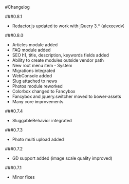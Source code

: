 #Changelog

###0.8.1
* Redactor.js updated to work with jQuery 3.* (alexeevdv)

###0.8.0
* Articles module added
* FAQ module added
* SEO h1, title, description, keywords fields added
* Ability to create modules outside vendor path
* New root menu item - System
* Migrations integrated
* WebConsole added
* Slug attached to news
* Photos module reworked
* Colorbox changed to Fancybox
* Fancybox and jquery.switcher moved to bower-assets
* Many core improvements

###0.7.4
* SluggableBehavior integrated

###0.7.3
* Photo multi upload added

###0.7.2
* GD support added (image scale quality improved)

###0.7.1
* Minor fixes
